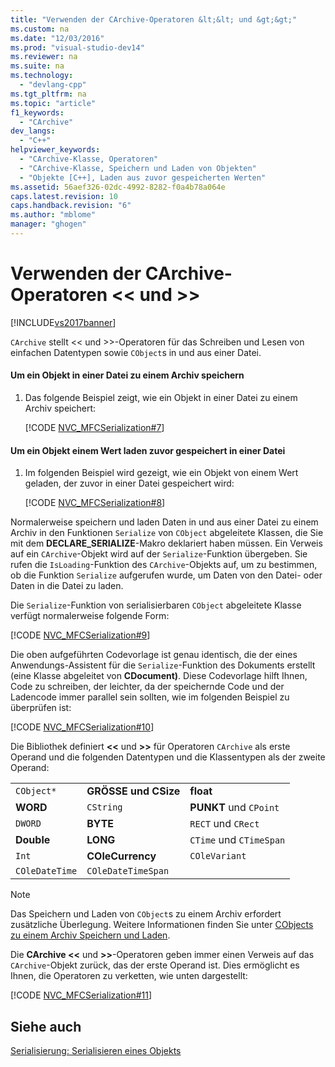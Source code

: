 ```yaml
---
title: "Verwenden der CArchive-Operatoren &lt;&lt; und &gt;&gt;"
ms.custom: na
ms.date: "12/03/2016"
ms.prod: "visual-studio-dev14"
ms.reviewer: na
ms.suite: na
ms.technology: 
  - "devlang-cpp"
ms.tgt_pltfrm: na
ms.topic: "article"
f1_keywords: 
  - "CArchive"
dev_langs: 
  - "C++"
helpviewer_keywords: 
  - "CArchive-Klasse, Operatoren"
  - "CArchive-Klasse, Speichern und Laden von Objekten"
  - "Objekte [C++], Laden aus zuvor gespeicherten Werten"
ms.assetid: 56aef326-02dc-4992-8282-f0a4b78a064e
caps.latest.revision: 10
caps.handback.revision: "6"
ms.author: "mblome"
manager: "ghogen"
---
```

# Verwenden der CArchive-Operatoren &lt;&lt; und &gt;&gt;
[!INCLUDE[vs2017banner](../assembler/inline/includes/vs2017banner.md)]

`CArchive` stellt \<\< und \>\>\-Operatoren für das Schreiben und Lesen von einfachen Datentypen sowie `CObject`s in und aus einer Datei.  
  
#### Um ein Objekt in einer Datei zu einem Archiv speichern  
  
1.  Das folgende Beispiel zeigt, wie ein Objekt in einer Datei zu einem Archiv speichert:  
  
     [!CODE [NVC_MFCSerialization#7](../CodeSnippet/VS_Snippets_Cpp/NVC_MFCSerialization#7)]  
  
#### Um ein Objekt einem Wert laden zuvor gespeichert in einer Datei  
  
1.  Im folgenden Beispiel wird gezeigt, wie ein Objekt von einem Wert geladen, der zuvor in einer Datei gespeichert wird:  
  
     [!CODE [NVC_MFCSerialization#8](../CodeSnippet/VS_Snippets_Cpp/NVC_MFCSerialization#8)]  
  
 Normalerweise speichern und laden Daten in und aus einer Datei zu einem Archiv in den Funktionen `Serialize` von `CObject` abgeleitete Klassen, die Sie mit dem **DECLARE\_SERIALIZE**\-Makro deklariert haben müssen.  Ein Verweis auf ein `CArchive`\-Objekt wird auf der `Serialize`\-Funktion übergeben.  Sie rufen die `IsLoading`\-Funktion des `CArchive`\-Objekts auf, um zu bestimmen, ob die Funktion `Serialize` aufgerufen wurde, um Daten von den Datei\- oder Daten in die Datei zu laden.  
  
 Die `Serialize`\-Funktion von serialisierbaren `CObject` abgeleitete Klasse verfügt normalerweise folgende Form:  
  
 [!CODE [NVC_MFCSerialization#9](../CodeSnippet/VS_Snippets_Cpp/NVC_MFCSerialization#9)]  
  
 Die oben aufgeführten Codevorlage ist genau identisch, die der eines Anwendungs\-Assistent für die `Serialize`\-Funktion des Dokuments erstellt \(eine Klasse abgeleitet von **CDocument\)**.  Diese Codevorlage hilft Ihnen, Code zu schreiben, der leichter, da der speichernde Code und der Ladencode immer parallel sein sollten, wie im folgenden Beispiel zu überprüfen ist:  
  
 [!CODE [NVC_MFCSerialization#10](../CodeSnippet/VS_Snippets_Cpp/NVC_MFCSerialization#10)]  
  
 Die Bibliothek definiert **\<\<** und **\>\>** für Operatoren `CArchive` als erste Operand und die folgenden Datentypen und die Klassentypen als der zweite Operand:  
  
||||  
|-|-|-|  
|`CObject*`|**GRÖSSE und CSize**|**float**|  
|**WORD**|`CString`|**PUNKT** und `CPoint`|  
|`DWORD`|**BYTE**|`RECT` und `CRect`|  
|**Double**|**LONG**|`CTime` und `CTimeSpan`|  
|`Int`|**COleCurrency**|`COleVariant`|  
|`COleDateTime`|`COleDateTimeSpan`||  
  
> [!NOTE]
>  Das Speichern und Laden von `CObject`s zu einem Archiv erfordert zusätzliche Überlegung.  Weitere Informationen finden Sie unter [CObjects zu einem Archiv Speichern und Laden](../mfc/storing-and-loading-cobjects-via-an-archive.md).  
  
 Die **CArchive \<\<** und **\>\>**\-Operatoren geben immer einen Verweis auf das `CArchive`\-Objekt zurück, das der erste Operand ist.  Dies ermöglicht es Ihnen, die Operatoren zu verketten, wie unten dargestellt:  
  
 [!CODE [NVC_MFCSerialization#11](../CodeSnippet/VS_Snippets_Cpp/NVC_MFCSerialization#11)]  
  
## Siehe auch  
 [Serialisierung: Serialisieren eines Objekts](../mfc/serialization-serializing-an-object.md)